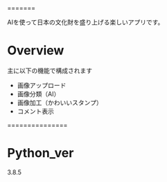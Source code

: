 =======

AIを使って日本の文化財を盛り上げる楽しいアプリです。

Overview
=======

主に以下の機能で構成されます
- 画像アップロード
- 画像分類（AI）
- 画像加工（かわいいスタンプ）
- コメント表示

===============

 Python_ver
 ==============
 3.8.5



